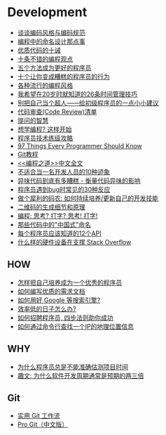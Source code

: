 Development  
==========

- [谈谈编码风格与编码规范](http://blog.jobbole.com/43644/)  
- [编程中的命名设计那点事](http://coolshell.cn/articles/990.html)  
- [优质代码的十诫](http://coolshell.cn/articles/1007.html)  
- [十条不错的编程观点](http://coolshell.cn/articles/2424.html)  
- [五个方法成为更好的程序员](http://coolshell.cn/articles/2606.html)  
- [十个让你变成糟糕的程序员的行为](http://coolshell.cn/articles/1081.html)  
- [各种流行的编程风格](http://coolshell.cn/articles/2058.html)  
- [我希望在20岁时就知道的26条时间管理技巧](http://blog.jobbole.com/37650/)  
- [别把自己当个超人——给初级程序员的一点小小建议](http://www.ituring.com.cn/article/1361)  
- [代码审查(Code Review)清单](http://blog.jobbole.com/25089/)  
- [提问的智慧](http://www.wapm.cn/smart-questions/smart-questions-zh.html)  
- [想学编程? 这样开始](http://blog.jobbole.com/37540/)  
- [程序员技术练级攻略](http://coolshell.cn/articles/4990.html)  
- [97 Things Every Programmer Should Know](http://programmer.97things.oreilly.com/wiki/index.php/97_Things_Every_Programmer_Should_Know)  
- [Git教程](http://www.liaoxuefeng.com/wiki/0013739516305929606dd18361248578c67b8067c8c017b000)  
- [<<编程之道>>中文全文](http://xhinker.blog.51cto.com/640011/134109)  
- [不适合当一名开发人员的10种迹象](http://blog.jobbole.com/389/)  
- [异味代码到底有多糟糕 - 衡量代码异味的影响](http://blog.jobbole.com/48521/)  
- [程序员遇到bug时常见的30种反应](http://blog.jobbole.com/49756/)  
- [做个犀利的码农: 如何持续培养/更新自己的开发技能](http://blog.jobbole.com/49929/)  
- [二维码的生成细节和原理](http://coolshell.cn/articles/10590.html)  
- [编程: 思考? 打字? 思考! 打字! ](http://blog.jobbole.com/51237/)  
- [那些代码中的"中国式"命名](http://tonybai.com/2013/11/06/those-chinese-style-naming-in-code/)  
- [每个程序员应该知道的12个API](http://www.importnew.com/8300.html)  
- [什么样的硬件设备在支撑 Stack Overflow](http://blog.jobbole.com/61646/)  

HOW
---
- [怎样把自己培养成为一个优秀的程序员](http://www.phpv.net/html/1711.html)  
- [如何编写优质的需求文档](http://blog.jobbole.com/15561/)  
- [如何用好 Google 等搜索引擎?](http://www.zhihu.com/question/20161362)  
- [效率低的日子怎么办?](http://jianshu.io/p/PNq2y9)  
- [如何招聘程序员, 四步法则助你成功](http://blog.jobbole.com/58114/)  
- [如何通过命令行查找一个IP的地理位置信息](http://www.geekfan.net/7863/)  

WHY
---
- [为什么程序员总是不能准确估测项目时间](http://blog.jobbole.com/24924/)  
- [趣文: 为什么软件开发周期通常是预期的两三倍](http://blog.jobbole.com/45756/)  

Git
---
- [实用 Git 工作流](http://yedingding.com/2013/09/11/practical-git-flow-for-startups.html)  
- [Pro Git（中文版）](http://git.oschina.net/progit/index.html)  